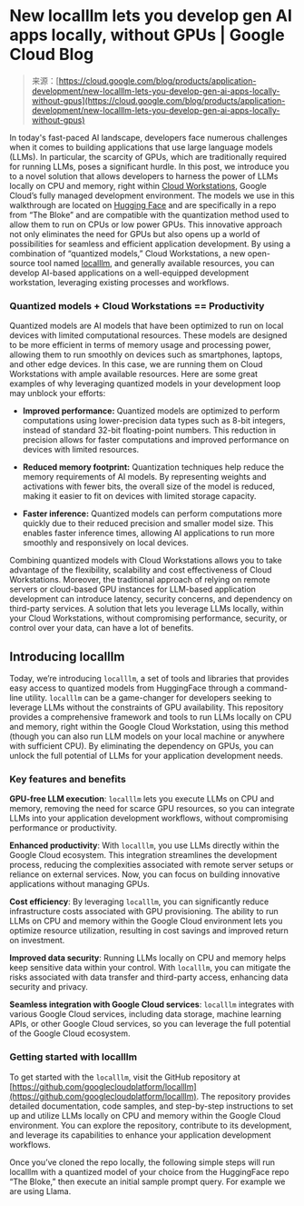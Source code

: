 <!--yml
category: 未分类
date: 2024-05-27 14:39:40
-->

# New localllm lets you develop gen AI apps locally, without GPUs | Google Cloud Blog

> 来源：[https://cloud.google.com/blog/products/application-development/new-localllm-lets-you-develop-gen-ai-apps-locally-without-gpus](https://cloud.google.com/blog/products/application-development/new-localllm-lets-you-develop-gen-ai-apps-locally-without-gpus)

 In today's fast-paced AI landscape, developers face numerous challenges when it comes to building applications that use large language models (LLMs). In particular, the scarcity of GPUs, which are traditionally required for running LLMs, poses a significant hurdle. In this post, we introduce you to a novel solution that allows developers to harness the power of LLMs locally on CPU and memory, right within [Cloud Workstations](https://cloud.google.com/workstations), Google Cloud’s fully managed development environment. The models we use in this walkthrough are located on [Hugging Face](https://huggingface.co/) and are specifically in a repo from “The Bloke” and are compatible with the quantization method used to allow them to run on CPUs or low power GPUs. This innovative approach not only eliminates the need for GPUs but also opens up a world of possibilities for seamless and efficient application development. By using a combination of “quantized models,” Cloud Workstations, a new open-source tool named [localllm](https://github.com/googlecloudplatform/localllm), and generally available resources, you can develop AI-based applications on a well-equipped development workstation, leveraging existing processes and workflows.

### **Quantized models + Cloud Workstations == Productivity**

Quantized models are AI models that have been optimized to run on local devices with limited computational resources. These models are designed to be more efficient in terms of memory usage and processing power, allowing them to run smoothly on devices such as smartphones, laptops, and other edge devices. In this case, we are running them on Cloud Workstations with ample available resources. Here are some great examples of why leveraging quantized models in your development loop may unblock your efforts:

*   **Improved performance:** Quantized models are optimized to perform computations using lower-precision data types such as 8-bit integers, instead of standard 32-bit floating-point numbers. This reduction in precision allows for faster computations and improved performance on devices with limited resources.

*   **Reduced memory footprint:** Quantization techniques help reduce the memory requirements of AI models. By representing weights and activations with fewer bits, the overall size of the model is reduced, making it easier to fit on devices with limited storage capacity. 

*   **Faster inference:** Quantized models can perform computations more quickly due to their reduced precision and smaller model size. This enables faster inference times, allowing AI applications to run more smoothly and responsively on local devices.

Combining quantized models with Cloud Workstations allows you to take advantage of the flexibility, scalability and cost effectiveness of Cloud Workstations. Moreover, the traditional approach of relying on remote servers or cloud-based GPU instances for LLM-based application development can introduce latency, security concerns, and dependency on third-party services. A solution that lets you leverage LLMs locally, within your Cloud Workstations, without compromising performance, security, or control over your data, can have a lot of benefits.

## **Introducing** **localllm**

Today, we’re introducing `localllm`, a set of tools and libraries that provides easy access to quantized models from HuggingFace through a command-line utility. `localllm` can be a game-changer for developers seeking to leverage LLMs without the constraints of GPU availability. This repository provides a comprehensive framework and tools to run LLMs locally on CPU and memory, right within the Google Cloud Workstation, using this method (though you can also run LLM models on your local machine or anywhere with sufficient CPU). By eliminating the dependency on GPUs, you can unlock the full potential of LLMs for your application development needs.

### **Key features and benefits**

**GPU-free LLM execution**: `localllm` lets you execute LLMs on CPU and memory, removing the need for scarce GPU resources, so you can integrate LLMs into your application development workflows, without compromising performance or productivity.

**Enhanced productivity**: With `localllm`, you use LLMs directly within the Google Cloud ecosystem. This integration streamlines the development process, reducing the complexities associated with remote server setups or reliance on external services. Now, you can focus on building innovative applications without managing GPUs.

**Cost efficiency**: By leveraging `localllm`, you can significantly reduce infrastructure costs associated with GPU provisioning. The ability to run LLMs on CPU and memory within the Google Cloud environment lets you optimize resource utilization, resulting in cost savings and improved return on investment.

**Improved data security**: Running LLMs locally on CPU and memory helps keep sensitive data within your control. With `localllm`, you can mitigate the risks associated with data transfer and third-party access, enhancing data security and privacy.

**Seamless integration with Google Cloud services**: `localllm` integrates with various Google Cloud services, including data storage, machine learning APIs, or other Google Cloud services, so you can leverage the full potential of the Google Cloud ecosystem.

### **Getting started with** **localllm**

To get started with the `localllm`, visit the GitHub repository at [https://github.com/googlecloudplatform/localllm](https://github.com/googlecloudplatform/localllm). The repository provides detailed documentation, code samples, and step-by-step instructions to set up and utilize LLMs locally on CPU and memory within the Google Cloud environment. You can explore the repository, contribute to its development, and leverage its capabilities to enhance your application development workflows. 

Once you’ve cloned the repo locally, the following simple steps will run localllm with a quantized model of your choice from the HuggingFace repo “The Bloke,” then execute an initial sample prompt query. For example we are using Llama.